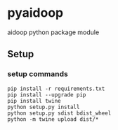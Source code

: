 # pyaidoop
aidoop python package module

## Setup
### setup commands
```
pip install -r requirements.txt
pip install --upgrade pip
pip install twine
python setup.py install
python setup.py sdist bdist_wheel
python -m twine upload dist/*
```